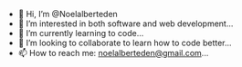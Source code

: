 - 👋 Hi, I’m @Noelalberteden
- 👀 I’m interested in both software and web development...
- 🌱 I’m currently learning to code...
- 💞️ I’m looking to collaborate to learn how to code better...
- 📫 How to reach me: noelalberteden@gmail.com...

<!---
Noelalberteden/Noelalberteden is a ✨ special ✨ repository because its `README.md` (this file) appears on your GitHub profile.
You can click the Preview link to take a look at your changes.
--->
